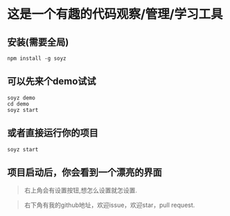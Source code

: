 # 这是一个有趣的代码观察/管理/学习工具

## 安装(需要全局)
````
npm install -g soyz
````
## 可以先来个demo试试
````
soyz demo
cd demo
soyz start
````
## 或者直接运行你的项目
````
soyz start
````
## 项目启动后，你会看到一个漂亮的界面
> 右上角会有设置按钮,想怎么设置就怎设置.

> 右下角有我的github地址，欢迎issue，欢迎star，pull request.
